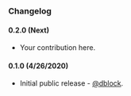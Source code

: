 ### Changelog

#### 0.2.0 (Next)

* Your contribution here.

#### 0.1.0 (4/26/2020)

* Initial public release - [@dblock](https://github.com/dblock).
